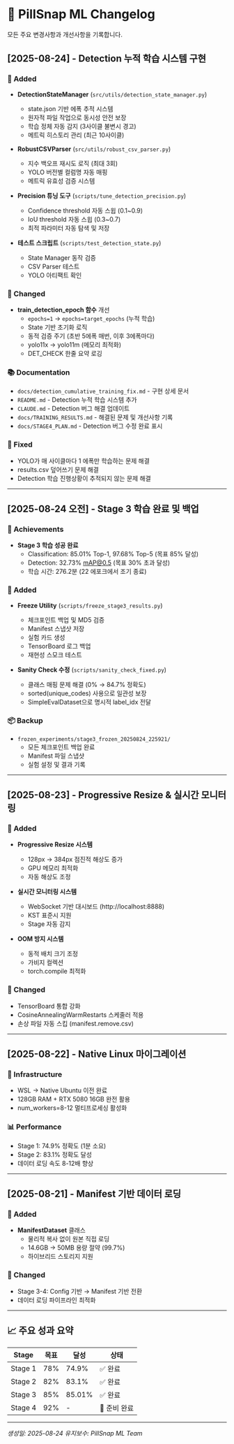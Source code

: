 # 📜 PillSnap ML Changelog

모든 주요 변경사항과 개선사항을 기록합니다.

## [2025-08-24] - Detection 누적 학습 시스템 구현

### 🎯 Added
- **DetectionStateManager** (`src/utils/detection_state_manager.py`)
  - state.json 기반 에폭 추적 시스템
  - 원자적 파일 작업으로 동시성 안전 보장
  - 학습 정체 자동 감지 (3사이클 불변시 경고)
  - 메트릭 히스토리 관리 (최근 10사이클)

- **RobustCSVParser** (`src/utils/robust_csv_parser.py`)
  - 지수 백오프 재시도 로직 (최대 3회)
  - YOLO 버전별 컬럼명 자동 매핑
  - 메트릭 유효성 검증 시스템

- **Precision 튜닝 도구** (`scripts/tune_detection_precision.py`)
  - Confidence threshold 자동 스윕 (0.1~0.9)
  - IoU threshold 자동 스윕 (0.3~0.7)
  - 최적 파라미터 자동 탐색 및 저장

- **테스트 스크립트** (`scripts/test_detection_state.py`)
  - State Manager 동작 검증
  - CSV Parser 테스트
  - YOLO 아티팩트 확인

### 🔧 Changed
- **train_detection_epoch 함수** 개선
  - `epochs=1` → `epochs=target_epochs` (누적 학습)
  - State 기반 초기화 로직
  - 동적 검증 주기 (초반 5에폭 매번, 이후 3에폭마다)
  - yolo11x → yolo11m (메모리 최적화)
  - DET_CHECK 한줄 요약 로깅

### 📚 Documentation
- `docs/detection_cumulative_training_fix.md` - 구현 상세 문서
- `README.md` - Detection 누적 학습 시스템 추가
- `CLAUDE.md` - Detection 버그 해결 업데이트
- `docs/TRAINING_RESULTS.md` - 해결된 문제 및 개선사항 기록
- `docs/STAGE4_PLAN.md` - Detection 버그 수정 완료 표시

### 🐛 Fixed
- YOLO가 매 사이클마다 1 에폭만 학습하는 문제 해결
- results.csv 덮어쓰기 문제 해결
- Detection 학습 진행상황이 추적되지 않는 문제 해결

---

## [2025-08-24 오전] - Stage 3 학습 완료 및 백업

### 🎯 Achievements
- **Stage 3 학습 성공 완료**
  - Classification: 85.01% Top-1, 97.68% Top-5 (목표 85% 달성)
  - Detection: 32.73% mAP@0.5 (목표 30% 초과 달성)
  - 학습 시간: 276.2분 (22 에포크에서 조기 종료)

### 🎯 Added
- **Freeze Utility** (`scripts/freeze_stage3_results.py`)
  - 체크포인트 백업 및 MD5 검증
  - Manifest 스냅샷 저장
  - 실험 카드 생성
  - TensorBoard 로그 백업
  - 재현성 스모크 테스트

- **Sanity Check 수정** (`scripts/sanity_check_fixed.py`)
  - 클래스 매핑 문제 해결 (0% → 84.7% 정확도)
  - sorted(unique_codes) 사용으로 일관성 보장
  - SimpleEvalDataset으로 명시적 label_idx 전달

### 📦 Backup
- `frozen_experiments/stage3_frozen_20250824_225921/`
  - 모든 체크포인트 백업 완료
  - Manifest 파일 스냅샷
  - 실험 설정 및 결과 기록

---

## [2025-08-23] - Progressive Resize & 실시간 모니터링

### 🎯 Added
- **Progressive Resize 시스템**
  - 128px → 384px 점진적 해상도 증가
  - GPU 메모리 최적화
  - 자동 해상도 조정

- **실시간 모니터링 시스템**
  - WebSocket 기반 대시보드 (http://localhost:8888)
  - KST 표준시 지원
  - Stage 자동 감지

- **OOM 방지 시스템**
  - 동적 배치 크기 조정
  - 가비지 컬렉션
  - torch.compile 최적화

### 🔧 Changed
- TensorBoard 통합 강화
- CosineAnnealingWarmRestarts 스케줄러 적용
- 손상 파일 자동 스킵 (manifest.remove.csv)

---

## [2025-08-22] - Native Linux 마이그레이션

### 🚀 Infrastructure
- WSL → Native Ubuntu 이전 완료
- 128GB RAM + RTX 5080 16GB 완전 활용
- num_workers=8-12 멀티프로세싱 활성화

### 📊 Performance
- Stage 1: 74.9% 정확도 (1분 소요)
- Stage 2: 83.1% 정확도 달성
- 데이터 로딩 속도 8-12배 향상

---

## [2025-08-21] - Manifest 기반 데이터 로딩

### 🎯 Added
- **ManifestDataset** 클래스
  - 물리적 복사 없이 원본 직접 로딩
  - 14.6GB → 50MB 용량 절약 (99.7%)
  - 하이브리드 스토리지 지원

### 🔧 Changed
- Stage 3-4: Config 기반 → Manifest 기반 전환
- 데이터 로딩 파이프라인 최적화

---

## 📈 주요 성과 요약

| Stage | 목표 | 달성 | 상태 |
|-------|------|------|------|
| Stage 1 | 78% | 74.9% | ✅ 완료 |
| Stage 2 | 82% | 83.1% | ✅ 완료 |
| Stage 3 | 85% | 85.01% | ✅ 완료 |
| Stage 4 | 92% | - | 🎯 준비 완료 |

---

*생성일: 2025-08-24*
*유지보수: PillSnap ML Team*